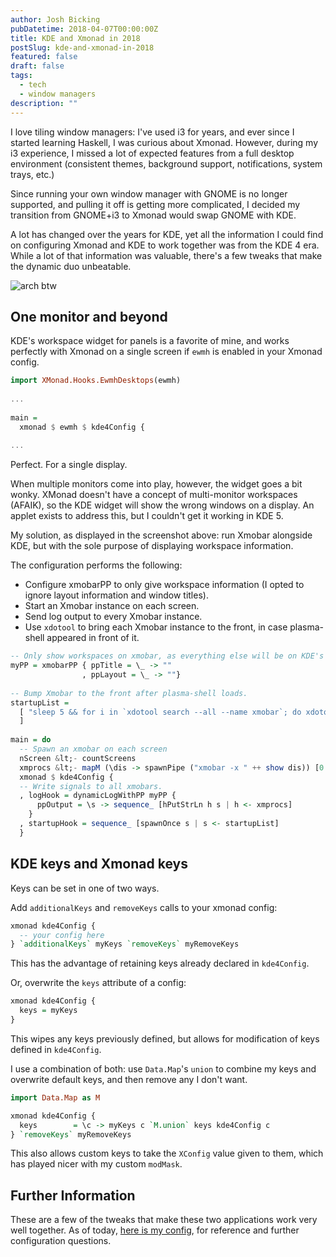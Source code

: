 ```yaml
---
author: Josh Bicking
pubDatetime: 2018-04-07T00:00:00Z
title: KDE and Xmonad in 2018
postSlug: kde-and-xmonad-in-2018
featured: false
draft: false
tags:
  - tech
  - window managers
description: ""
---
```


I love tiling window managers: I've used i3 for years, and ever since I started learning Haskell, I was curious about Xmonad. However, during my i3 experience, I missed a lot of expected features from a full desktop environment (consistent themes, background support, notifications, system trays, etc.)

Since running your own window manager with GNOME is no longer supported, and pulling it off is getting more complicated, I decided my transition from GNOME+i3 to Xmonad would swap GNOME with KDE.

A lot has changed over the years for KDE, yet all the information I could find on configuring Xmonad and KDE to work together was from the KDE 4 era. While a lot of that information was valuable, there's a few tweaks that make the dynamic duo unbeatable.

![arch btw](/assets/kde-and-xmonad-in-2018/Screenshot_20180407_155649.png)

## One monitor and beyond

KDE's workspace widget for panels is a favorite of mine, and works perfectly with Xmonad on a single screen if `ewmh` is enabled in your Xmonad config.

```haskell
import XMonad.Hooks.EwmhDesktops(ewmh)
 
...
 
main = 
  xmonad $ ewmh $ kde4Config {
 
...
```

Perfect. For a single display.

When multiple monitors come into play, however, the widget goes a bit wonky. XMonad doesn't have a concept of multi-monitor workspaces (AFAIK), so the KDE widget will show the wrong windows on a display. An applet exists to address this, but I couldn't get it working in KDE 5.

My solution, as displayed in the screenshot above: run Xmobar alongside KDE, but with the sole purpose of displaying workspace information.

The configuration performs the following:

- Configure xmobarPP to only give workspace information (I opted to ignore layout information and window titles).
- Start an Xmobar instance on each screen.
- Send log output to every Xmobar instance.
- Use `xdotool` to bring each Xmobar instance to the front, in case plasma-shell
  appeared in front of it.

```haskell
-- Only show workspaces on xmobar, as everything else will be on KDE's panels
myPP = xmobarPP { ppTitle = \_ -> ""
                , ppLayout = \_ -> ""}
 
-- Bump Xmobar to the front after plasma-shell loads.
startupList =
  [ "sleep 5 && for i in `xdotool search --all --name xmobar`; do xdotool windowraise $i; done"
  ]
 
main = do
  -- Spawn an xmobar on each screen
  nScreen &lt;- countScreens
  xmprocs &lt;- mapM (\dis -> spawnPipe ("xmobar -x " ++ show dis)) [0..nScreen-1]
  xmonad $ kde4Config {
  -- Write signals to all xmobars.
  , logHook = dynamicLogWithPP myPP {
      ppOutput = \s -> sequence_ [hPutStrLn h s | h <- xmprocs]
    }
  , startupHook = sequence_ [spawnOnce s | s <- startupList]
  }
```

## KDE keys and Xmonad keys

Keys can be set in one of two ways.

Add `additionalKeys` and `removeKeys` calls to your xmonad config:
	
```haskell
xmonad kde4Config {
  -- your config here
} `additionalKeys` myKeys `removeKeys` myRemoveKeys
```

This has the advantage of retaining keys already declared in `kde4Config`.

Or, overwrite the `keys` attribute of a config:
	
```haskell
xmonad kde4Config {
  keys = myKeys
}
```

This wipes any keys previously defined, but allows for modification of keys defined in `kde4Config`.

I use a combination of both: use `Data.Map`'s `union` to combine my keys and overwrite default keys, and then remove any I don't want.
	
```haskell
import Data.Map as M

xmonad kde4Config {
  keys        = \c -> myKeys c `M.union` keys kde4Config c
} `removeKeys` myRemoveKeys
```

This also allows custom keys to take the `XConfig` value given to them, which has played nicer with my custom `modMask`.

## Further Information

These are a few of the tweaks that make these two applications work very well together. As of today, [here is my config](https://gogs.jibby.org/jhb2345/dotfiles/commit/13e654e4edbb83ced7125e19d87d80c981c4d5b3), for reference and further configuration questions.

